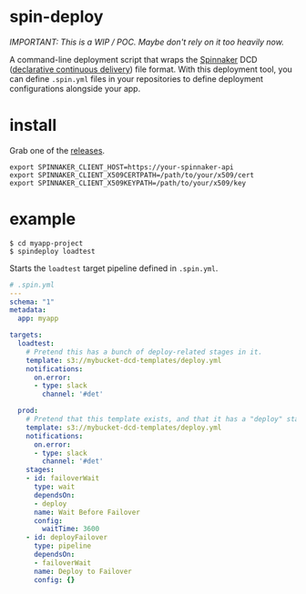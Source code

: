 # spin-deploy

*IMPORTANT: This is a WIP / POC. Maybe don't rely on it too heavily now.*

A command-line deployment script that wraps the [Spinnaker](www.spinnaker.io)
DCD ([declarative continuous delivery](https://github.com/spinnaker/dcd-spec))
file format. With this deployment tool, you can define `.spin.yml` files in
your repositories to define deployment configurations alongside your app.

# install

Grab one of the [releases](https://github.com/robzienert/spin-deploy/releases).

```
export SPINNAKER_CLIENT_HOST=https://your-spinnaker-api
export SPINNAKER_CLIENT_X509CERTPATH=/path/to/your/x509/cert
export SPINNAKER_CLIENT_X509KEYPATH=/path/to/your/x509/key
```

# example

```
$ cd myapp-project
$ spindeploy loadtest
```

Starts the `loadtest` target pipeline defined in `.spin.yml`.

```yml
# .spin.yml
---
schema: "1"
metadata:
  app: myapp

targets:
  loadtest:
    # Pretend this has a bunch of deploy-related stages in it.
    template: s3://mybucket-dcd-templates/deploy.yml
    notifications:
      on.error:
      - type: slack
        channel: '#det'

  prod:
    # Pretend that this template exists, and that it has a "deploy" stage in it.
    template: s3://mybucket-dcd-templates/deploy.yml
    notifications:
      on.error:
      - type: slack
        channel: '#det'
    stages:
    - id: failoverWait
      type: wait
      dependsOn:
      - deploy
      name: Wait Before Failover
      config:
        waitTime: 3600
    - id: deployFailover
      type: pipeline
      dependsOn:
      - failoverWait
      name: Deploy to Failover
      config: {}
```
